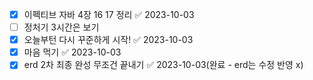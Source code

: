 - [x] 이펙티브 자바 4장 16 17 정리 ✅ 2023-10-03
- [ ] 정처기 3시간은 보기
- [x] 오늘부턴 다시 꾸준하게 시작! ✅ 2023-10-03
- [x] 마음 먹기 ✅ 2023-10-03
- [x] erd 2차 최종 완성 무조건 끝내기 ✅ 2023-10-03(완료 - erd는 수정 반영 x)